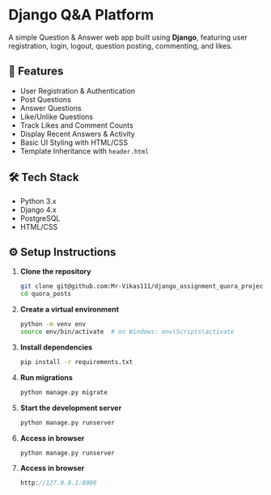 # Django Q&A Platform

A simple Question & Answer web app built using **Django**, featuring user registration, login, logout, question posting, commenting, and likes.

## 🚀 Features

- User Registration & Authentication
- Post Questions
- Answer Questions
- Like/Unlike Questions
- Track Likes and Comment Counts
- Display Recent Answers & Activity
- Basic UI Styling with HTML/CSS
- Template Inheritance with `header.html`

## 🛠️ Tech Stack

- Python 3.x
- Django 4.x
- PostgreSQL
- HTML/CSS



## ⚙️ Setup Instructions

1. **Clone the repository**
   ```bash
   git clone git@github.com:Mr-Vikas111/django_assignment_quora_project.git
   cd quora_posts

2. **Create a virtual environment**
   ```bash
   python -m venv env
   source env/bin/activate  # on Windows: env\Scripts\activate

3. **Install dependencies**
   ```bash
   pip install -r requirements.txt

4. **Run migrations**
   ```bash
   python manage.py migrate

5. **Start the development server**
   ```bash
   python manage.py runserver

6. **Access in browser**
   ```bash
   python manage.py runserver

7. **Access in browser**
   ```cpp
   http://127.0.0.1:8000
